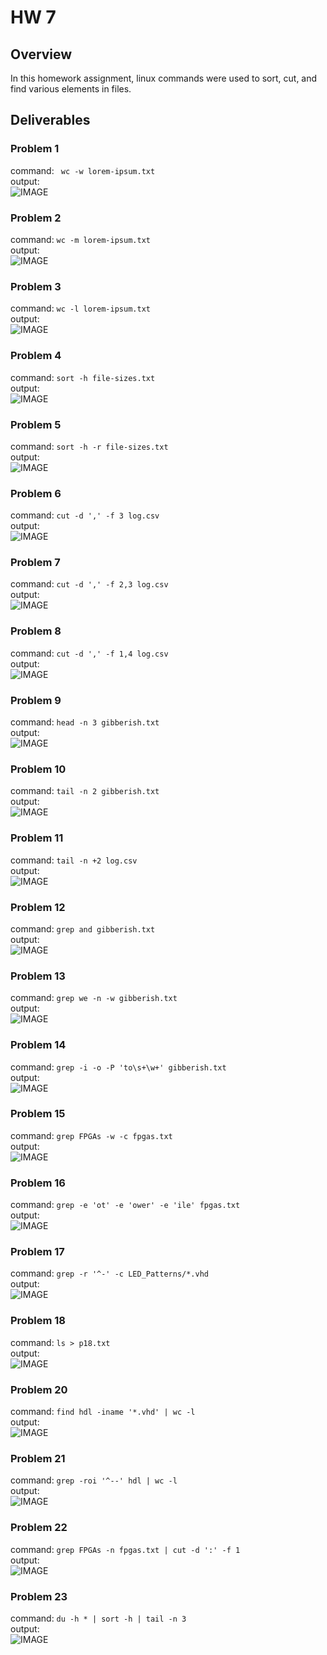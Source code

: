 # HW 7
## Overview
In this homework assignment, linux commands were used to sort, cut, and find various elements in files. 
## Deliverables

### Problem 1
command: ` wc -w lorem-ipsum.txt`  
output:  
![IMAGE](assets/hw-7/p1_hw7.png)

### Problem 2
command: `wc -m lorem-ipsum.txt`  
output:   
![IMAGE](assets/hw-7/p2_hw7.png)

### Problem 3
command: `wc -l lorem-ipsum.txt`  
output:  
![IMAGE](assets/hw-7/p3_hw7.png)

### Problem 4
command: `sort -h file-sizes.txt`  
output:    
![IMAGE](assets/hw-7/p4_hw7.png)

### Problem 5
command:  `sort -h -r file-sizes.txt`  
output:  
![IMAGE](assets/hw-7/p5_hw7.png)

### Problem 6
command: `cut -d ',' -f 3 log.csv`    
output:  
![IMAGE](assets/hw-7/p6_hw7.png)

### Problem 7
command: `cut -d ',' -f 2,3 log.csv`  
output:  
![IMAGE](assets/hw-7/p7_hw7.png)

### Problem 8
command: `cut -d ',' -f 1,4 log.csv`  
output:  
![IMAGE](assets/hw-7/p8_hw7.png)

### Problem 9
command: `head -n 3 gibberish.txt`  
output:  
![IMAGE](assets/hw-7/p9_hw7.png)

### Problem 10
command: `tail -n 2 gibberish.txt`  
output:  
![IMAGE](assets/hw-7/p10_hw7.png)

### Problem 11
command: `tail -n +2 log.csv`  
output:  
![IMAGE](assets/hw-7/p11_hw7.png)

### Problem 12
command: `grep and gibberish.txt`  
output:  
![IMAGE](assets/hw-7/p12_hw7.png)

### Problem 13
command: `grep we -n -w gibberish.txt`  
output:  
![IMAGE](assets/hw-7/p13_hw7.png)

### Problem 14
command: `grep -i -o -P 'to\s+\w+' gibberish.txt`  
output:  
![IMAGE](assets/hw-7/p14_hw7.png)

### Problem 15
command: `grep FPGAs -w -c fpgas.txt`  
output:  
![IMAGE](assets/hw-7/p15_hw7.png)

### Problem 16
command: `grep -e 'ot' -e 'ower' -e 'ile' fpgas.txt`  
output:  
![IMAGE](assets/hw-7/p16_hw7.png)

### Problem 17
command: `grep -r '^-' -c LED_Patterns/*.vhd`  
output:  
![IMAGE](assets/hw-7/p17_hw7.png)

### Problem 18
command: `ls > p18.txt`  
output:  
![IMAGE](assets/hw-7/p18_hw7.png)

### Problem 20
command: `find hdl -iname '*.vhd' | wc -l`  
output:  
![IMAGE](assets/hw-7/p20_hw7.png)

### Problem 21
command: `grep -roi '^--' hdl | wc -l`  
output:  
![IMAGE](assets/hw-7/p21_hw7.png)

### Problem 22
command: `grep FPGAs -n fpgas.txt | cut -d ':' -f 1`  
output:  
![IMAGE](assets/hw-7/p22_hw7.png)

### Problem 23
command: `du -h * | sort -h | tail -n 3`  
output:  
![IMAGE](assets/hw-7/p23_hw7.png)



